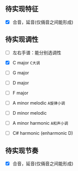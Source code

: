 ## 待实现特征
- [x] 合音，延音(仅倆音之间能形成)


## 待实现调性
- [ ] 左右手谱：能分别选调性
- [x] C major `C大调`
- [ ] G major
- [ ] D major
- [ ] F major
- [ ] A minor melodic `A旋律小调`
- [ ] D minor melodic
- [ ] A minor harmonic `A和声小调`
- [ ] C# harmonic (enharmonic D)



## 待实现节奏
- [x] 合音，延音(仅倆音之间能形成)

